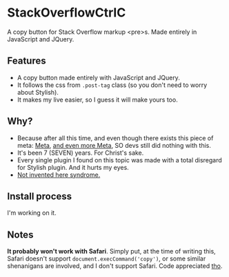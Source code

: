 # StackOverflowCtrlC
A copy button for Stack Overflow markup &lt;pre>s. Made entirely in JavaScript and JQuery.

## Features
- A copy button made entirely with JavaScript and JQuery. 
- It follows the css from `.post-tag` class (so you don't need to worry about Stylish).
- It makes my live easier, so I guess it will make yours too. 

## Why?
- Because after all this time, and even though there exists this piece of meta: [Meta](https://meta.stackexchange.com/questions/32625/shortcut-or-button-for-copying-posted-code-from-stack-overflow), [and even more Meta](https://meta.stackoverflow.com/questions/251883/select-all-copy-all-button-for-code), SO devs still did nothing with this. 
- It's been 7 (SEVEN) years. For Christ's sake.
- Every single plugin I found on this topic was made with a total disregard for Stylish plugin. And it hurts my eyes.
- [Not invented here syndrome.](https://en.wikipedia.org/wiki/Not_invented_here)

## Install process
I'm working on it.

## Notes
**It probably won't work with Safari**. Simply put, at the time of writing this, Safari doesn't support `document.execCommand('copy')`, or some similar shenanigans are involved, and I don't support Safari. Code appreciated [tho](https://www.youtube.com/watch?v=_zbacoPpUSA).
